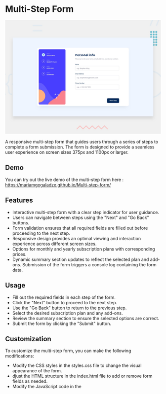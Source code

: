 # Multi-Step Form

![Design preview for the Multi-step form ](/desktop-preview.jpg)


A responsive multi-step form that guides users through a series of steps to complete a form submission. The form is designed to provide a seamless user experience on screen sizes 375px and 1100px or larger.


## Demo 
You can try out the live demo of the multi-step form here : https://mariamgogaladze.github.io/Multi-step-form/


## Features

- Interactive multi-step form with a clear step indicator for user  guidance.
- Users can navigate between steps using the "Next" and "Go Back" buttons.
- Form validation ensures that all required fields are filled out before proceeding to the next step.
- Responsive design provides an optimal viewing and interaction experience across different screen sizes.
- Options for monthly and yearly subscription plans with corresponding prices.
- Dynamic summary section updates to reflect the selected plan and add-ons.
Submission of the form triggers a console log containing the form data.



## Usage
- Fill out the required fields in each step of the form.
- Click the "Next" button to proceed to the next step.
- Use the "Go Back" button to return to the previous step.
- Select the desired subscription plan and any add-ons.
- Review the summary section to ensure the selected options are correct.
- Submit the form by clicking the "Submit" button.


## Customization

To customize the multi-step form, you can make the following modifications:

- Modify the CSS styles in the styles.css file to change the visual appearance of the form.
 - djust the HTML structure in the index.html file to add or remove form fields as needed.
- Modify the JavaScript code in the <script> tag or external JS file to customize the form's functionality and validation rules.

## Contributing
Contributions are welcome! If you have any suggestions, improvements, or bug fixes, please open an issue or submit a pull request.


## Acknowledgements
- This project was developed using HTML, CSS, and JavaScript.

- The design and functionality were inspired by multi-step form patterns found in various web applications.


## Contact

For any inquiries or questions, feel free to contact [Mariami] at [gogaladzemariam8@gmail.com].

